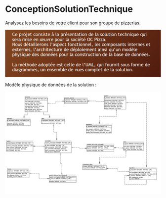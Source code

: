 # ConceptionSolutionTechnique
Analysez les besoins de votre client pour son groupe de pizzerias. 


![Repo List](projet5.PNG)






Modèle physique de données de la solution : 


![Repo List](ModelePhysiquedesDonnees.PNG)


